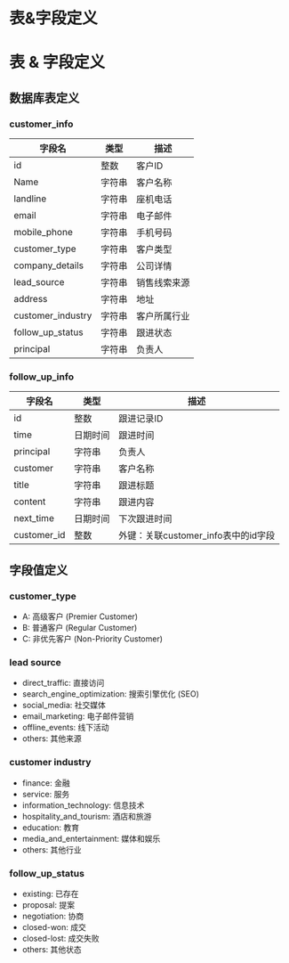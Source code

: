 # 表&字段定义

# 表 & 字段定义

## 数据库表定义

### customer_info

| 字段名 | 类型 | 描述 |
| ------ | ---- | ---- |
| id | 整数 | 客户ID |
| Name | 字符串 | 客户名称 |
| landline | 字符串 | 座机电话 |
| email | 字符串 | 电子邮件 |
| mobile_phone | 字符串 | 手机号码 |
| customer_type | 字符串 | 客户类型 |
| company_details | 字符串 | 公司详情 |
| lead_source | 字符串 | 销售线索来源 |
| address | 字符串 | 地址 |
| customer_industry | 字符串 | 客户所属行业 |
| follow_up_status | 字符串 | 跟进状态 |
| principal | 字符串 | 负责人 |

### follow_up_info

| 字段名 | 类型 | 描述 |
| ------ | ---- | ---- |
| id | 整数 | 跟进记录ID |
| time | 日期时间 | 跟进时间 |
| principal | 字符串 | 负责人 |
| customer | 字符串 | 客户名称 |
| title | 字符串 | 跟进标题 |
| content | 字符串 | 跟进内容 |
| next_time | 日期时间 | 下次跟进时间 |
| customer_id | 整数 | 外键：关联customer_info表中的id字段 |

## 字段值定义

### customer_type
- A: 高级客户 (Premier Customer)
- B: 普通客户 (Regular Customer)
- C: 非优先客户 (Non-Priority Customer)

### lead source
- direct_traffic: 直接访问
- search_engine_optimization: 搜索引擎优化 (SEO)
- social_media: 社交媒体
- email_marketing: 电子邮件营销
- offline_events: 线下活动
- others: 其他来源

### customer industry
- finance: 金融
- service: 服务
- information_technology: 信息技术
- hospitality_and_tourism: 酒店和旅游
- education: 教育
- media_and_entertainment: 媒体和娱乐
- others: 其他行业

### follow_up_status
- existing: 已存在
- proposal: 提案
- negotiation: 协商
- closed-won: 成交
- closed-lost: 成交失败
- others: 其他状态
